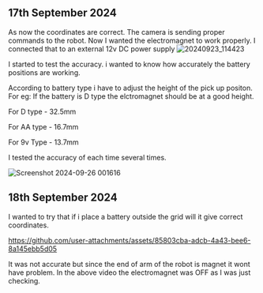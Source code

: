 ## 17th September 2024
 As now the coordinates are correct. The camera is sending proper commands to the robot.
Now I wanted the electromagnet to work properly.
I connected that to an external 12v DC power supply
![20240923_114423](https://github.com/user-attachments/assets/970a1e8b-4ae0-4921-b110-ec884fc31f57)

I started to test the accuracy. i wanted to know how accurately the battery positions are working.

According to battery type i have to adjust the height of the pick up positon. For eg: If the battery is D type the elctromagnet should be at a good height.

For D type - 32.5mm

For AA type - 16.7mm

For 9v Type - 13.7mm

I tested the accuracy of each time several times.

![Screenshot 2024-09-26 001616](https://github.com/user-attachments/assets/9d8a2834-d7eb-452a-bf39-161fd7588e00)









## 18th September 2024

I wanted to try that if i place a battery outside the grid will it give correct coordinates.



https://github.com/user-attachments/assets/85803cba-adcb-4a43-bee6-8a145ebb5d05



It was not accurate but since the end of arm of the robot is magnet it wont have problem. In the above video the electromagnet was OFF as I was just checking.


